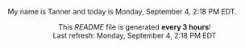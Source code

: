 My name is Tanner and today is Monday, September 4, 2:18 PM EDT.

<p align="center">This <i>README</i> file is generated <b>every 3 hours</b>!</br>Last refresh: Monday, September 4, 2:18 PM EDT<br /></p>
